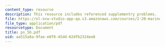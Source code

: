 ```yaml
---
content_type: resource
description: This resource includes referenced supplementry problems.
file: https://ol-ocw-studio-app-qa.s3.amazonaws.com/courses/2-20-marine-hydrodynamics-13-021-spring-2005/aa515a8a9faee0f045dd62dfb2324ee8_ps_5b.pdf
file_type: application/pdf
resourcetype: Document
title: ps_5b.pdf
uid: aa515a8a-9fae-e0f0-45dd-62dfb2324ee8
---
```

